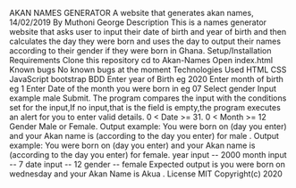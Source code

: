 AKAN NAMES GENERATOR
A website that generates akan names, 14/02/2019
By Muthoni George
Description
This is a names generator website that asks user to input their date of birth and year of birth and then calculates 
the day they were born and uses the day to output their names according to their gender if they were born in Ghana.
Setup/Installation Requirements
Clone this repository
cd to Akan-Names
Open index.html
Known bugs
No known bugs at the moment
Technologies Used
HTML
CSS
JavaScript
bootstrap 
BDD
Enter year of Birth eg 2020
Enter month of birth eg  1
Enter Date of the month you were born in eg 07
Select gender Input example male
Submit. The program compares the input with the conditions set for the input,If no input,that is the field is empty,the program 
executes an alert for you to enter valid details.
0 < Date >= 31.
0 < Month >= 12
Gender Male or Female. Output example:  You were born on  (day you enter)  and your Akan name is  (according to the day you enter) for male .
Output example:  You were born on (day you enter)  and your Akan name is  (according to the day you enter) for female.
year input -- 2000
month input -- 7
date input -- 12
gender -- female Expected output is you were born on wednesday and your Akan Name is Akua .
License
MIT Copyright(c) 2020


